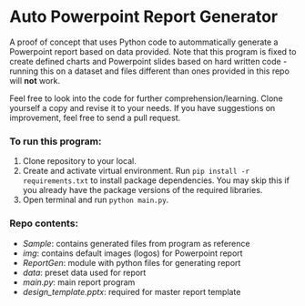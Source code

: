 # Auto Powerpoint Report Generator

A proof of concept that uses Python code to autommatically generate a Powerpoint report based on data provided.  Note that this program is fixed to create defined charts and Powerpoint slides based on hard written code - running this on a dataset and files different than ones provided in this repo will **not** work.

Feel free to look into the code for further comprehension/learning.  Clone yourself a copy and revise it to your needs.  If you have suggestions on improvement, feel free to send a pull request.

### To run this program:

1. Clone repository to your local.
2. Create and activate virtual environment.  Run `pip install -r requirements.txt` to install package dependencies.  You may skip this if you already have the package versions of the required libraries.
3. Open terminal and run `python main.py`.

### Repo contents:
- _Sample_:  contains generated files from program as reference
- _img_: contains default images (logos) for Powerpoint report
- _ReportGen_: module with python files for generating report
- _data_: preset data used for report
- _main.py_: main report program
- _design_template.pptx_: required for master report template
